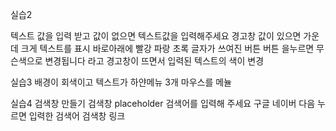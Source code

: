 실습2

텍스트 값을 입력 받고
값이 없으면 텍스트값을 입력해주세요 경고창
값이 있으면 가운데 크게 텍스트를 표시
바로아래에 빨강 파랑 초록 글자가 쓰여진 버튼
버튼 을누르면 무슨색으로 변경됩니다 라고 경고창이 뜨면서
입력된 텍스트의 색이 변경

실습3
배경이 회색이고 텍스트가 하얀메뉴 3개
마우스를 메뉼

실습4
검색창 만들기
검색창 placeholder 검색어를 입력해 주세요
구글 네이버 다음 누르면 입력한 검색어 검색창 링크